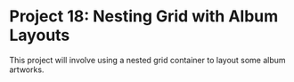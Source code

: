 <h1>Project 18: Nesting Grid with Album Layouts</h1>
<p>This project will involve using a nested grid container to layout some album artworks.</p>